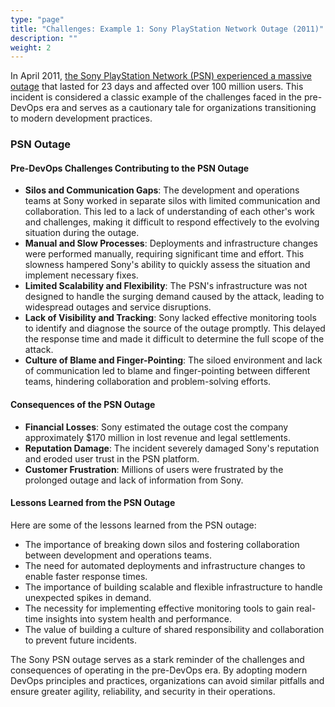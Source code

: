 ```yaml
---
type: "page"
title: "Challenges: Example 1: Sony PlayStation Network Outage (2011)"
description: ""
weight: 2
---
```


In April 2011, [the Sony PlayStation Network (PSN) experienced a massive outage](https://en.wikipedia.org/wiki/2011_PlayStation_Network_outage) that lasted for 23 days and affected over 100 million users. This incident is considered a classic example of the challenges faced in the pre-DevOps era and serves as a cautionary tale for organizations transitioning to modern development practices.

### PSN Outage

#### Pre-DevOps Challenges Contributing to the PSN Outage
- **Silos and Communication Gaps**: The development and operations teams at Sony worked in separate silos with limited communication and collaboration. This led to a lack of understanding of each other's work and challenges, making it difficult to respond effectively to the evolving situation during the outage.
- **Manual and Slow Processes**: Deployments and infrastructure changes were performed manually, requiring significant time and effort. This slowness hampered Sony's ability to quickly assess the situation and implement necessary fixes.
- **Limited Scalability and Flexibility**: The PSN's infrastructure was not designed to handle the surging demand caused by the attack, leading to widespread outages and service disruptions.
- **Lack of Visibility and Tracking**: Sony lacked effective monitoring tools to identify and diagnose the source of the outage promptly. This delayed the response time and made it difficult to determine the full scope of the attack.
- **Culture of Blame and Finger-Pointing**: The siloed environment and lack of communication led to blame and finger-pointing between different teams, hindering collaboration and problem-solving efforts.

#### Consequences of the PSN Outage
- **Financial Losses**: Sony estimated the outage cost the company approximately $170 million in lost revenue and legal settlements.
- **Reputation Damage**: The incident severely damaged Sony's reputation and eroded user trust in the PSN platform.
- **Customer Frustration**: Millions of users were frustrated by the prolonged outage and lack of information from Sony.

#### Lessons Learned from the PSN Outage
Here are some of the lessons learned from the PSN outage:

- The importance of breaking down silos and fostering collaboration between development and operations teams.
- The need for automated deployments and infrastructure changes to enable faster response times.
- The importance of building scalable and flexible infrastructure to handle unexpected spikes in demand.
- The necessity for implementing effective monitoring tools to gain real-time insights into system health and performance.
- The value of building a culture of shared responsibility and collaboration to prevent future incidents.


The Sony PSN outage serves as a stark reminder of the challenges and consequences of operating in the pre-DevOps era. By adopting modern DevOps principles and practices, organizations can avoid similar pitfalls and ensure greater agility, reliability, and security in their operations.